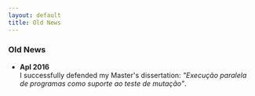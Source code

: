 ```yaml
---
layout: default
title: Old News
---
```

### Old News

- **Apl 2016**  
I successfully defended my Master's dissertation: *"Execução paralela de programas como suporte ao teste de mutação"*.
